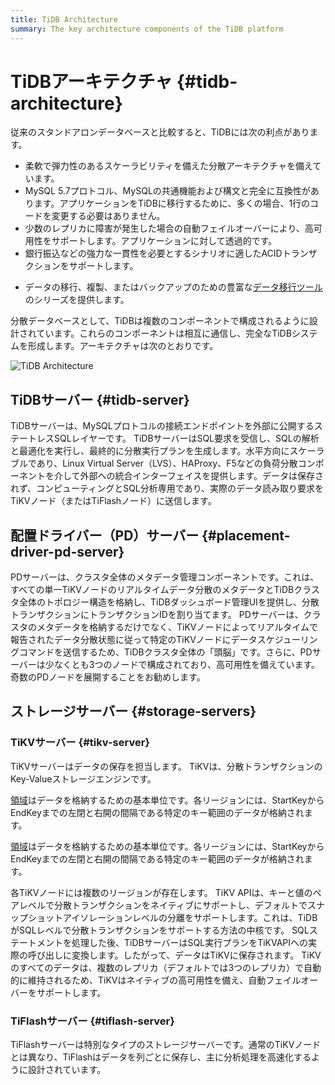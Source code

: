 ```yaml
---
title: TiDB Architecture
summary: The key architecture components of the TiDB platform
---
```


# TiDBアーキテクチャ {#tidb-architecture}

従来のスタンドアロンデータベースと比較すると、TiDBには次の利点があります。

-   柔軟で弾力性のあるスケーラビリティを備えた分散アーキテクチャを備えています。
-   MySQL 5.7プロトコル、MySQLの共通機能および構文と完全に互換性があります。アプリケーションをTiDBに移行するために、多くの場合、1行のコードを変更する必要はありません。
-   少数のレプリカに障害が発生した場合の自動フェイルオーバーにより、高可用性をサポートします。アプリケーションに対して透過的です。
-   銀行振込などの強力な一貫性を必要とするシナリオに適したACIDトランザクションをサポートします。

<CustomContent platform="tidb">

-   データの移行、複製、またはバックアップのための豊富な[データ移行ツール](/migration-overview.md)のシリーズを提供します。

</CustomContent>

分散データベースとして、TiDBは複数のコンポーネントで構成されるように設計されています。これらのコンポーネントは相互に通信し、完全なTiDBシステムを形成します。アーキテクチャは次のとおりです。

![TiDB Architecture](https://docs-download.pingcap.com/media/images/docs/tidb-architecture-v3.1.png)

## TiDBサーバー {#tidb-server}

TiDBサーバーは、MySQLプロトコルの接続エンドポイントを外部に公開するステートレスSQLレイヤーです。 TiDBサーバーはSQL要求を受信し、SQLの解析と最適化を実行し、最終的に分散実行プランを生成します。水平方向にスケーラブルであり、Linux Virtual Server（LVS）、HAProxy、F5などの負荷分散コンポーネントを介して外部への統合インターフェイスを提供します。データは保存されず、コンピューティングとSQL分析専用であり、実際のデータ読み取り要求をTiKVノード（またはTiFlashノード）に送信します。

## 配置ドライバー（PD）サーバー {#placement-driver-pd-server}

PDサーバーは、クラスタ全体のメタデータ管理コンポーネントです。これは、すべての単一TiKVノードのリアルタイムデータ分散のメタデータとTiDBクラスタ全体のトポロジー構造を格納し、TiDBダッシュボード管理UIを提供し、分散トランザクションにトランザクションIDを割り当てます。 PDサーバーは、クラスタのメタデータを格納するだけでなく、TiKVノードによってリアルタイムで報告されたデータ分散状態に従って特定のTiKVノードにデータスケジューリングコマンドを送信するため、TiDBクラスタ全体の「頭脳」です。さらに、PDサーバーは少なくとも3つのノードで構成されており、高可用性を備えています。奇数のPDノードを展開することをお勧めします。

## ストレージサーバー {#storage-servers}

### TiKVサーバー {#tikv-server}

TiKVサーバーはデータの保存を担当します。 TiKVは、分散トランザクションのKey-Valueストレージエンジンです。

<CustomContent platform="tidb">

[領域](/glossary.md#regionpeerraft-group)はデータを格納するための基本単位です。各リージョンには、StartKeyからEndKeyまでの左閉と右開の間隔である特定のキー範囲のデータが格納されます。

</CustomContent>

<CustomContent platform="tidb-cloud">

[領域](/tidb-cloud/tidb-cloud-glossary.md#region)はデータを格納するための基本単位です。各リージョンには、StartKeyからEndKeyまでの左閉と右開の間隔である特定のキー範囲のデータが格納されます。

</CustomContent>

各TiKVノードには複数のリージョンが存在します。 TiKV APIは、キーと値のペアレベルで分散トランザクションをネイティブにサポートし、デフォルトでスナップショットアイソレーションレベルの分離をサポートします。これは、TiDBがSQLレベルで分散トランザクションをサポートする方法の中核です。 SQLステートメントを処理した後、TiDBサーバーはSQL実行プランをTiKVAPIへの実際の呼び出しに変換します。したがって、データはTiKVに保存されます。 TiKVのすべてのデータは、複数のレプリカ（デフォルトでは3つのレプリカ）で自動的に維持されるため、TiKVはネイティブの高可用性を備え、自動フェイルオーバーをサポートします。

### TiFlashサーバー {#tiflash-server}

TiFlashサーバーは特別なタイプのストレージサーバーです。通常のTiKVノードとは異なり、TiFlashはデータを列ごとに保存し、主に分析処理を高速化するように設計されています。
